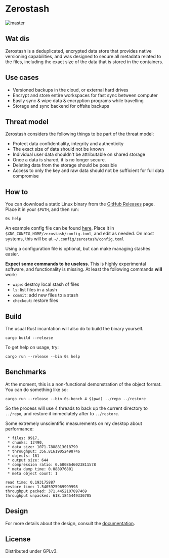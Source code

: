 # Zerostash

![master](https://github.com/rsdy/zerostash/workflows/Rust/badge.svg?branch=master)

## Wat dis

Zerostash is a deduplicated, encrypted data store that provides native
versioning capabilities, and was designed to secure all metadata
related to the files, including the exact size of the data that is
stored in the containers.

## Use cases

 * Versioned backups in the cloud, or external hard drives
 * Encrypt and store entire workspaces for fast sync between computer
 * Easily sync & wipe data & encryption programs while travelling
 * Storage and sync backend for offsite backups

## Threat model

Zerostash considers the following things to be part of the threat model:

 * Protect data confidentiality, integrity and authenticity
 * The exact size of data should not be known
 * Individual user data shouldn't be attributable on shared storage
 * Once a data is shared, it is no longer secure.
 * Deleting data from the storage should be possible
 * Access to only the key and raw data should not be sufficient for
   full data compromise

## How to

You can download a static Linux binary from the [GitHub Releases](https://github.com/rsdy/zerostash/releases) page.
Place it in your `$PATH`, and then run:

    0s help

An example config file can be found [here](./config.toml.example).
Place it in `$XDG_CONFIG_HOME/zerostash/config.toml`, and edit as needed.
On most systems, this will be at `~/.config/zerostash/config.toml`

Using a configuration file is optional, but can make managing stashes easier.

**Expect some commands to be useless**. This is highly experimental software, and functionality is missing.
At least the following commands **will** work:

 * `wipe`: destroy local stash of files
 * `ls`: list files in a stash
 * `commit`: add new files to a stash
 * `checkout`: restore files

## Build

The usual Rust incantation will also do to build the binary yourself.

    cargo build --release

To get help on usage, try:

    cargo run --release --bin 0s help

## Benchmarks

At the moment, this is a non-functional demonstration of the object
format. You can do something like so:

    cargo run --release --bin 0s-bench 4 $(pwd) ../repo ../restore

So the process will use 4 threads to back up the current directory to
`../repo`, and restore it immediately after to `../restore`.

Some extremely unscientific measurements on my desktop about performance:

```
 * files: 9917,
 * chunks: 12490,
 * data size: 1071.7888813018799
 * throughput: 356.81619052498746
 * objects: 161
 * output size: 644
 * compression ratio: 0.6008646023811578
 * meta dump time: 0.088976801
 * meta object count: 1

read time: 0.193175887
restore time: 1.5405925969999998
throughput packed: 371.4452107897469
throughput unpacked: 618.1845449336705
```

## Design

For more details about the design, consult the [documentation](./docs/design.md).

## License

Distributed under GPLv3.
